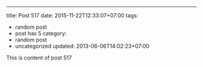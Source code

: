 ---
title: Post 517
date: 2015-11-22T12:33:07+07:00
tags:
  - random post
  - post has 5
category:
  - random post
  - uncategorized
updated: 2013-06-06T14:02:23+07:00

This is content of post 517